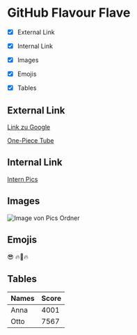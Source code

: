 # GitHub Flavour Flave

- [x] External Link
- [x] Internal Link
- [x] Images
- [x] Emojis
- [x] Tables


## External Link
[Link zu Google](https://www.google.com) 

[One-Piece Tube](https://onepiece-tube.com/anime/episoden-streams)
## Internal Link

[Intern Pics](https://github.com/BenniDci/authoring/tree/main/Pictures/Screenshots)
## Images

![Image von Pics Ordner](https://github.com/BenniDci/authoring/blob/main/Pictures/Screenshots/Screenshot%20from%202023-09-29%2015-27-22.png?raw=true)

## Emojis
:sunglasses: :fire::blue_heart::fire:

## Tables

| Names | Score |
|-------|-------|
| Anna  | 4001  |
| Otto  | 7567  |
